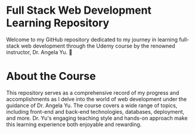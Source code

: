 # Full Stack Web Development Learning Repository
Welcome to my GitHub repository dedicated to my journey in learning full-stack web development through the Udemy course by the renowned instructor, Dr. Angela Yu. 🚀

# About the Course
This repository serves as a comprehensive record of my progress and accomplishments as I delve into the world of web development under the guidance of Dr. Angela Yu. The course covers a wide range of topics, including front-end and back-end technologies, databases, deployment, and more. Dr. Yu's engaging teaching style and hands-on approach make this learning experience both enjoyable and rewarding.
